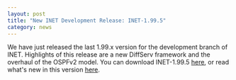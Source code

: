 ```yaml
---
layout: post
title: "New INET Development Release: INET-1.99.5"
category: news
---
```


We have just released the last 1.99.x version for the development branch of
INET. Highlights of this release are a new DiffServ framework and the
overhaul of the OSPFv2 model. You can download INET-1.99.5 [here](Download.html), or
read what's new in this version [here](https://github.com/inet-framework/inet/blob/integration_1.99.5/WHATSNEW).

